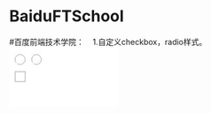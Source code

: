 # BaiduFTSchool
#百度前端技术学院：
    1.自定义checkbox，radio样式。
     ![Image text](https://raw.githubusercontent.com/anxiaoxin/BaiduFTSchool/master/designCheckBoxAndRadio/1.jpg)
